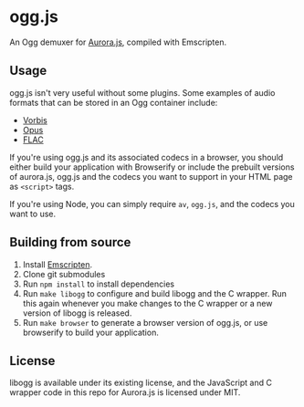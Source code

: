 ogg.js
======

An Ogg demuxer for [Aurora.js](https://github.com/audiocogs/aurora.js), compiled with Emscripten.

## Usage

ogg.js isn't very useful without some plugins. Some examples of audio formats that can be stored in an 
Ogg container include:

* [Vorbis](https://github.com/audiocogs/vorbis.js)
* [Opus](https://github.com/audiocogs/opus.js)
* [FLAC](https://github.com/audiocogs/flac.js)

If you're using ogg.js and its associated codecs in a browser, you should either build your application 
with Browserify or include the prebuilt versions of aurora.js, ogg.js and the codecs you want to support
in your HTML page as `<script>` tags.
  
If you're using Node, you can simply require `av`, `ogg.js`, and the codecs you want to use.

## Building from source

1. Install [Emscripten](https://github.com/kripken/emscripten/wiki/Emscripten-SDK).
2. Clone git submodules
3. Run `npm install` to install dependencies
4. Run `make libogg` to configure and build libogg and the C wrapper. Run this again whenever you make changes to the C wrapper or a new version of libogg is released.
5. Run `make browser` to generate a browser version of ogg.js, or use browserify to build your application.

## License

libogg is available under its existing license, and the JavaScript and C wrapper code in this repo
for Aurora.js is licensed under MIT.
